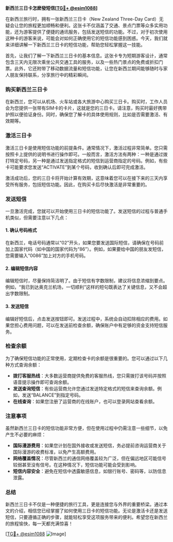 **新西兰三日卡怎麽發短信[[TG💪+ @esim1088](https://t.me/s/esim1088)]**

在新西兰旅行时，拥有一张新西兰三日卡（New Zealand Three-Day Card）无疑会让您的旅程更加顺畅和便利。这张卡不仅涵盖了交通、景点门票等众多实用功能，还为游客提供了便捷的通讯服务，包括发送短信的功能。不过，对于初次使用这种卡的游客来说，可能会对如何正确使用它的短信功能感到困惑。今天，我们就来详细讲解一下新西兰三日卡的短信功能，帮助您轻松掌握这一技能。

首先，让我们了解一下新西兰三日卡的基本信息。这张卡专为短期游客设计，通常包含三天内无限次乘坐公共交通工具的服务，以及一些热门景点的免费或折扣门票。此外，它还附带了移动数据流量和短信功能，让您在新西兰期间能够随时与家人朋友保持联系，分享旅行中的精彩瞬间。

### **购买新西兰三日卡**

在新西兰，您可以从机场、火车站或各大旅游中心购买三日卡。购买时，工作人员会为您提供一张带有SIM卡的卡片，这就是您的三日卡。请注意，购买时最好携带护照以便验证身份。同时，确保您了解卡的具体使用规则，比如是否需要激活、有效期等。

### **激活三日卡**

激活三日卡是使用短信功能的前提条件。通常情况下，激活过程非常简单。您只需按照卡上提供的说明书进行操作即可。一般而言，激活方法有两种：一种是通过拨打特定号码，另一种是通过发送指定格式的短信到运营商指定的号码。例如，有些卡可能要求您发送“ACTIVATE”到某个号码，收到确认后即可完成激活。

激活成功后，您的三日卡将开始计算有效期，这意味着您可以在接下来的三天内享受所有服务，包括短信功能。因此，在购买卡后尽快激活是非常重要的。

### **发送短信**

一旦激活完成，您就可以开始使用三日卡的短信功能了。发送短信的过程与普通手机类似，但需要注意以下几点：

#### **1. 确认号码格式**
在新西兰，电话号码通常以“02”开头，如果您要发送国际短信，请确保在号码前加上国家代码（如中国的国家代码为“86”）。例如，如果要给中国的朋友发短信，您需要输入“0086”加上对方的手机号码。

#### **2. 编辑短信内容**
编辑短信时，尽量保持简洁明了。由于短信有字数限制，建议将信息浓缩到要点。例如，“我已到达奥克兰机场，一切顺利”这样的短句既表达了关键信息，又不会超出字数限制。

#### **3. 发送短信**
编辑好短信后，点击发送按钮即可。发送过程中，系统会自动扣除相应的费用。如果您担心费用问题，可以在发送前检查余额，确保账户中有足够的资金支持短信服务。

### **检查余额**

为了确保短信功能的正常使用，定期检查卡的余额是很重要的。您可以通过以下几种方式查询余额：

- **拨打客服热线**：大多数运营商提供免费的客服热线，您只需拨打该号码并按照语音提示操作即可查询余额。
- **发送查询短信**：有些运营商允许您通过发送特定格式的短信来查询余额。例如，发送“BALANCE”到指定号码。
- **在线查询**：如果您注册了运营商的在线账户，也可以登录网站查看余额。

### **注意事项**

虽然新西兰三日卡的短信功能非常方便，但在使用过程中仍需注意一些细节，以免产生不必要的麻烦：

- **国际漫游费用**：如果您计划在国外接收或发送短信，务必提前咨询运营商关于国际漫游的收费标准，以免产生高额费用。
- **网络覆盖情况**：尽管新西兰的通信网络覆盖较为广泛，但在偏远地区可能信号较弱甚至没有信号。在这种情况下，短信功能可能会受到影响。
- **短信内容安全**：避免在短信中透露敏感信息，如银行账号、密码等，以防信息泄露。

### **总结**

新西兰三日卡不仅是一种便捷的旅行工具，更是连接您与外界的重要桥梁。通过本文的介绍，相信您已经掌握了如何使用三日卡的短信功能。无论是激活卡还是发送短信，只要遵循正确的步骤，就能轻松享受这项服务带来的便利。希望您在新西兰的旅程愉快，每一天都充满惊喜！

[[TG💪+ @esim1088](https://t.me/s/esim1088) ![Image](https://i.postimg.cc/4NQfJmqS/Snipaste-2025-05-13-00-14-12.png)]